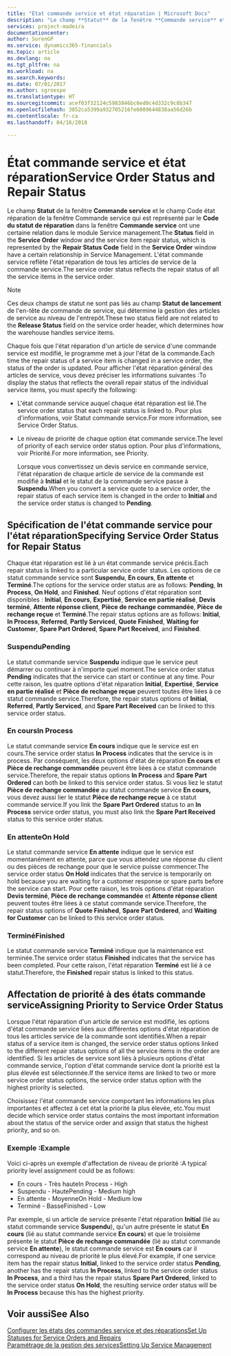 ```yaml
---
title: "État commande service et état réparation | Microsoft Docs"
description: "Le champ **Statut** de la fenêtre **Commande service** et le champ Code état réparation de la fenêtre Commande service qui est représenté par le **Code du statut de réparation** dans la fenêtre **Commande service** ont une certaine relation dans le module Service management. L'état commande service reflète l'état réparation de tous les articles de service de la commande service."
services: project-madeira
documentationcenter: 
author: SorenGP
ms.service: dynamics365-financials
ms.topic: article
ms.devlang: na
ms.tgt_pltfrm: na
ms.workload: na
ms.search.keywords: 
ms.date: 07/01/2017
ms.author: sgroespe
ms.translationtype: HT
ms.sourcegitcommit: acef03f32124c5983846bc6ed0c4d332c9c8b347
ms.openlocfilehash: 3852ca5399a932705216fe6089644838aa56d26b
ms.contentlocale: fr-ca
ms.lasthandoff: 04/16/2018

---
```

# <a name="service-order-status-and-repair-status"></a><span data-ttu-id="1209a-104">État commande service et état réparation</span><span class="sxs-lookup"><span data-stu-id="1209a-104">Service Order Status and Repair Status</span></span>
<span data-ttu-id="1209a-105">Le champ **Statut** de la fenêtre **Commande service** et le champ Code état réparation de la fenêtre Commande service qui est représenté par le **Code du statut de réparation** dans la fenêtre **Commande service** ont une certaine relation dans le module Service management.</span><span class="sxs-lookup"><span data-stu-id="1209a-105">The **Status** field in the **Service Order** window and the service item repair status, which is represented by the **Repair Status Code** field in the **Service Order** window have a certain relationship in Service Management.</span></span> <span data-ttu-id="1209a-106">L'état commande service reflète l'état réparation de tous les articles de service de la commande service.</span><span class="sxs-lookup"><span data-stu-id="1209a-106">The service order status reflects the repair status of all the service items in the service order.</span></span>  
  
> [!NOTE]  
>  <span data-ttu-id="1209a-107">Ces deux champs de statut ne sont pas liés au champ **Statut de lancement** de l'en\-tête de commande de service, qui détermine la gestion des articles de service au niveau de l'entrepôt.</span><span class="sxs-lookup"><span data-stu-id="1209a-107">These two status field are not related to the **Release Status** field on the service order header, which determines how the warehouse handles service items.</span></span>  
  
 <span data-ttu-id="1209a-108">Chaque fois que l'état réparation d'un article de service d'une commande service est modifié, le programme met à jour l'état de la commande.</span><span class="sxs-lookup"><span data-stu-id="1209a-108">Each time the repair status of a service item is changed in a service order, the status of the order is updated.</span></span> <span data-ttu-id="1209a-109">Pour afficher l'état réparation général des articles de service, vous devez préciser les informations suivantes :</span><span class="sxs-lookup"><span data-stu-id="1209a-109">To display the status that reflects the overall repair status of the individual service items, you must specify the following:</span></span>  
  
* <span data-ttu-id="1209a-110">L'état commande service auquel chaque état réparation est lié.</span><span class="sxs-lookup"><span data-stu-id="1209a-110">The service order status that each repair status is linked to.</span></span> <span data-ttu-id="1209a-111">Pour plus d'informations, voir Statut commande service.</span><span class="sxs-lookup"><span data-stu-id="1209a-111">For more information, see Service Order Status.</span></span>  
* <span data-ttu-id="1209a-112">Le niveau de priorité de chaque option état commande service.</span><span class="sxs-lookup"><span data-stu-id="1209a-112">The level of priority of each service order status option.</span></span> <span data-ttu-id="1209a-113">Pour plus d'informations, voir Priorité.</span><span class="sxs-lookup"><span data-stu-id="1209a-113">For more information, see Priority.</span></span>  
  
  <span data-ttu-id="1209a-114">Lorsque vous convertissez un devis service en commande service, l'état réparation de chaque article de service de la commande est modifié à **Initial** et le statut de la commande service passe à **Suspendu**.</span><span class="sxs-lookup"><span data-stu-id="1209a-114">When you convert a service quote to a service order, the repair status of each service item is changed in the order to **Initial** and the service order status is changed to **Pending**.</span></span>  
  
## <a name="specifying-service-order-status-for-repair-status"></a><span data-ttu-id="1209a-115">Spécification de l'état commande service pour l'état réparation</span><span class="sxs-lookup"><span data-stu-id="1209a-115">Specifying Service Order Status for Repair Status</span></span>  
<span data-ttu-id="1209a-116">Chaque état réparation est lié à un état commande service précis.</span><span class="sxs-lookup"><span data-stu-id="1209a-116">Each repair status is linked to a particular service order status.</span></span> <span data-ttu-id="1209a-117">Les options de ce statut commande service sont **Suspendu**, **En cours**, **En attente** et **Terminé**.</span><span class="sxs-lookup"><span data-stu-id="1209a-117">The options for the service order status are as follows: **Pending**, **In Process**, **On Hold**, and **Finished**.</span></span> <span data-ttu-id="1209a-118">Neuf options d'état réparation sont disponibles : **Initial**, **En cours**, **Expertisé**, **Service en partie réalisé**, **Devis terminé**, **Attente réponse client**, **Pièce de rechange commandée**, **Pièce de rechange reçue** et **Terminé**.</span><span class="sxs-lookup"><span data-stu-id="1209a-118">The repair status options are as follows: **Initial**, **In Process**, **Referred**, **Partly Serviced**, **Quote Finished**, **Waiting for Customer**, **Spare Part Ordered**, **Spare Part Received**, and **Finished**.</span></span>  
  
### <a name="pending"></a><span data-ttu-id="1209a-119">Suspendu</span><span class="sxs-lookup"><span data-stu-id="1209a-119">Pending</span></span>  
<span data-ttu-id="1209a-120">Le statut commande service **Suspendu** indique que le service peut démarrer ou continuer à n'importe quel moment.</span><span class="sxs-lookup"><span data-stu-id="1209a-120">The service order status **Pending** indicates that the service can start or continue at any time.</span></span> <span data-ttu-id="1209a-121">Pour cette raison, les quatre options d'état réparation **Initial**, **Expertisé**, **Service en partie réalisé** et **Pièce de rechange reçue** peuvent toutes être liées à ce statut commande service.</span><span class="sxs-lookup"><span data-stu-id="1209a-121">Therefore, the repair status options of **Initial**, **Referred**, **Partly Serviced**, and **Spare Part Received** can be linked to this service order status.</span></span>  
  
### <a name="in-process"></a><span data-ttu-id="1209a-122">En cours</span><span class="sxs-lookup"><span data-stu-id="1209a-122">In Process</span></span>  
<span data-ttu-id="1209a-123">Le statut commande service **En cours** indique que le service est en cours.</span><span class="sxs-lookup"><span data-stu-id="1209a-123">The service order status **In Process** indicates that the service is in process.</span></span> <span data-ttu-id="1209a-124">Par conséquent, les deux options d'état de réparation **En cours** et **Pièce de rechange commandée** peuvent être liées à ce statut commande service.</span><span class="sxs-lookup"><span data-stu-id="1209a-124">Therefore, the repair status options **In Process** and **Spare Part Ordered** can both be linked to this service order status.</span></span> <span data-ttu-id="1209a-125">Si vous liez le statut **Pièce de rechange commandée** au statut commande service **En cours,** vous devez aussi lier le statut **Pièce de rechange reçue** à ce statut commande service.</span><span class="sxs-lookup"><span data-stu-id="1209a-125">If you link the **Spare Part Ordered** status to an **In Process** service order status, you must also link the **Spare Part Received** status to this service order status.</span></span>  
  
### <a name="on-hold"></a><span data-ttu-id="1209a-126">En attente</span><span class="sxs-lookup"><span data-stu-id="1209a-126">On Hold</span></span>  
<span data-ttu-id="1209a-127">Le statut commande service **En attente** indique que le service est momentanément en attente, parce que vous attendez une réponse du client ou des pièces de rechange pour que le service puisse commencer.</span><span class="sxs-lookup"><span data-stu-id="1209a-127">The service order status **On Hold** indicates that the service is temporarily on hold because you are waiting for a customer response or spare parts before the service can start.</span></span> <span data-ttu-id="1209a-128">Pour cette raison, les trois options d'état réparation **Devis terminé**, **Pièce de rechange commandée** et **Attente réponse client** peuvent toutes être liées à ce statut commande service.</span><span class="sxs-lookup"><span data-stu-id="1209a-128">Therefore, the repair status options of **Quote Finished**, **Spare Part Ordered**, and **Waiting for Customer** can be linked to this service order status.</span></span>  
  
### <a name="finished"></a><span data-ttu-id="1209a-129">Terminé</span><span class="sxs-lookup"><span data-stu-id="1209a-129">Finished</span></span>  
<span data-ttu-id="1209a-130">Le statut commande service **Terminé** indique que la maintenance est terminée.</span><span class="sxs-lookup"><span data-stu-id="1209a-130">The service order status **Finished** indicates that the service has been completed.</span></span> <span data-ttu-id="1209a-131">Pour cette raison, l'état réparation **Terminé** est lié à ce statut.</span><span class="sxs-lookup"><span data-stu-id="1209a-131">Therefore, the **Finished** repair status is linked to this status.</span></span>  
  
## <a name="assigning-priority-to-service-order-status"></a><span data-ttu-id="1209a-132">Affectation de priorité à des états commande service</span><span class="sxs-lookup"><span data-stu-id="1209a-132">Assigning Priority to Service Order Status</span></span>  
<span data-ttu-id="1209a-133">Lorsque l'état réparation d'un article de service est modifié, les options d'état commande service liées aux différentes options d'état réparation de tous les articles service de la commande sont identifiés.</span><span class="sxs-lookup"><span data-stu-id="1209a-133">When a repair status of a service item is changed, the service order status options linked to the different repair status options of all the service items in the order are identified.</span></span> <span data-ttu-id="1209a-134">Si les articles de service sont liés à plusieurs options d'état commande service, l'option d'état commande service dont la priorité est la plus élevée est sélectionnée.</span><span class="sxs-lookup"><span data-stu-id="1209a-134">If the service items are linked to two or more service order status options, the service order status option with the highest priority is selected.</span></span>  
  
<span data-ttu-id="1209a-135">Choisissez l'état commande service comportant les informations les plus importantes et affectez à cet état la priorité la plus élevée, etc.</span><span class="sxs-lookup"><span data-stu-id="1209a-135">You must decide which service order status contains the most important information about the status of the service order and assign that status the highest priority, and so on.</span></span>  
  
### <a name="example"></a><span data-ttu-id="1209a-136">Exemple :</span><span class="sxs-lookup"><span data-stu-id="1209a-136">Example</span></span>  
<span data-ttu-id="1209a-137">Voici ci-après un exemple d'affectation de niveau de priorité :</span><span class="sxs-lookup"><span data-stu-id="1209a-137">A typical priority level assignment could be as follows:</span></span>  
  
* <span data-ttu-id="1209a-138">En cours - Très haute</span><span class="sxs-lookup"><span data-stu-id="1209a-138">In Process - High</span></span>  
* <span data-ttu-id="1209a-139">Suspendu - Haute</span><span class="sxs-lookup"><span data-stu-id="1209a-139">Pending - Medium high</span></span>  
* <span data-ttu-id="1209a-140">En attente - Moyenne</span><span class="sxs-lookup"><span data-stu-id="1209a-140">On Hold - Medium low</span></span>  
* <span data-ttu-id="1209a-141">Terminé - Basse</span><span class="sxs-lookup"><span data-stu-id="1209a-141">Finished - Low</span></span>  
  
<span data-ttu-id="1209a-142">Par exemple, si un article de service présente l'état réparation **Initial** (lié au statut commande service **Suspendu**), qu'un autre présente le statut **En cours** (lié au statut commande service **En cours**) et que le troisième présente le statut **Pièce de rechange commandée** (lié au statut commande service **En attente**), le statut commande service est **En cours** car il correspond au niveau de priorité le plus élevé.</span><span class="sxs-lookup"><span data-stu-id="1209a-142">For example, if one service item has the repair status **Initial**, linked to the service order status **Pending**, another has the repair status **In Process**, linked to the service order status **In Process**, and a third has the repair status **Spare Part Ordered**, linked to the service order status **On Hold**, the resulting service order status will be **In Process** because this has the highest priority.</span></span>  
  
## <a name="see-also"></a><span data-ttu-id="1209a-143">Voir aussi</span><span class="sxs-lookup"><span data-stu-id="1209a-143">See Also</span></span>  
[<span data-ttu-id="1209a-144">Configurer les états des commandes service et des réparations</span><span class="sxs-lookup"><span data-stu-id="1209a-144">Set Up Statuses for Service Orders and Repairs</span></span>](service-order-repair-status.md)  
[<span data-ttu-id="1209a-145">Paramétrage de la gestion des services</span><span class="sxs-lookup"><span data-stu-id="1209a-145">Setting Up Service Management</span></span>](service-setup-service.md)  

